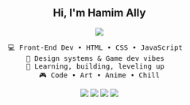 <div align="center">
  
## Hi, I'm Hamim Ally
![](https://github.com/halfrost/halfrost/blob/master/icons/header_1.png)

<pre>
💻 Front-End Dev • HTML • CSS • JavaScript  
🎨 Design systems & Game dev vibes  
🚀 Learning, building, leveling up  
🎮 Code • Art • Anime • Chill
</pre>
  
[![](https://img.shields.io/badge/linkedin-0a66c2)](http://linkedin.com/in/ingridrosselis)
[![](https://img.shields.io/badge/mastodon-6364ff)](https://tech.lgbt/@innng)
[![](https://img.shields.io/badge/osu!-ff66ab)](https://osu.ppy.sh/users/4606212)
[![](https://img.shields.io/badge/enka.network-69899c)](https://enka.network/u/Inng/1A4HU1/10000069/1985924/)

</div>
